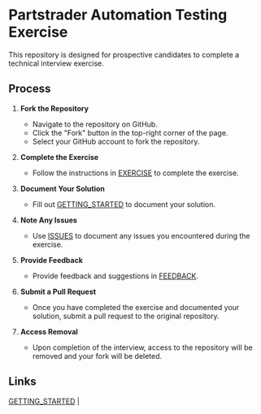 # Partstrader Automation Testing Exercise

This repository is designed for prospective candidates to complete a technical interview exercise.

## Process

1. **Fork the Repository**
   - Navigate to the repository on GitHub.
   - Click the "Fork" button in the top-right corner of the page.
   - Select your GitHub account to fork the repository.

2. **Complete the Exercise**
   - Follow the instructions in [EXERCISE](EXERCISE.md) to complete the exercise.

3. **Document Your Solution**
   - Fill out [GETTING_STARTED](GETTING_STARTED.md) to document your solution.

4. **Note Any Issues**
   - Use [ISSUES](ISSUES.md) to document any issues you encountered during the exercise.

5. **Provide Feedback**
   - Provide feedback and suggestions in [FEEDBACK](FEEDBACK.md).

6. **Submit a Pull Request**
   - Once you have completed the exercise and documented your solution, submit a pull request to the original repository.

7. **Access Removal**
   - Upon completion of the interview, access to the repository will be removed and your fork will be deleted.

## Links

[GETTING_STARTED](GETTING_STARTED.md) |
